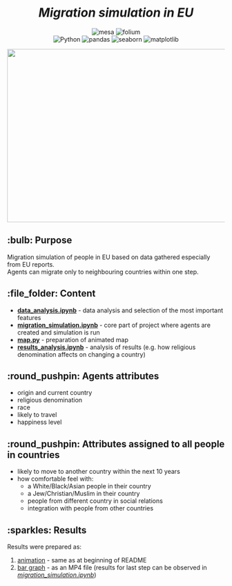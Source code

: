 <h1 align="center"><b><i>Migration simulation in EU</i></b></h1>
<p align=center>
    <a><img alt="mesa" src="https://img.shields.io/badge/agent based modeling framework-mesa-blue.svg"></a>
    <a><img alt="folium" src="https://img.shields.io/badge/visualisation-folium-blue.svg"></a><br>
    <a><img alt="Python" src="https://img.shields.io/badge/python-3.8-blue.svg"></a>
    <a><img alt="pandas" src="https://img.shields.io/badge/pandas-0.25.3-blue.svg"></a>
    <a><img alt="seaborn" src="https://img.shields.io/badge/seaborn-0.9.0-blue.svg"></a>
    <a><img alt="matplotlib" src="https://img.shields.io/badge/matplotlib-3.1.1-blue.svg"></a>
</p>

<p align=center><img src="results/map/animation.gif" width="600" height="400" /></p>

<h2> :bulb: Purpose </h2>
Migration simulation of people in EU based on data gathered especially from EU reports. <br>
Agents can migrate only to neighbouring countries within one step.

<h2> :file_folder: Content </h2>

- [<b>data_analysis.ipynb</b>](https://github.com/joanna-janos/Migration-simulation-in-EU/blob/master/data_analysis.ipynb) - data analysis and selection of the most important features <br>
- [<b>migration_simulation.ipynb</b>](https://github.com/joanna-janos/Migration-simulation-in-EU/blob/master/migration_simulation.ipynb) - core part of project where agents are created and simulation is run <br>
- [<b>map.py</b>](https://github.com/joanna-janos/Migration-simulation-in-EU/blob/master/map.py) - preparation of animated map <br>
- [<b>results_analysis.ipynb</b>](https://github.com/joanna-janos/Migration-simulation-in-EU/blob/master/results_analysis.ipynb) - analysis of results (e.g. how religious denomination affects on changing a country)


<h2> :round_pushpin: Agents attributes </h2>

- origin and current country
- religious denomination
- race
- likely to travel
- happiness level


<h2> :round_pushpin: Attributes assigned to all people in countries </h2>

- likely to move to another country within the next 10 years
- how comfortable feel with:
    - a White/Black/Asian people in their country
    - a Jew/Christian/Muslim in their country
    - people from different country in social relations
    - integration with people from other countries

<h2> :sparkles: Results </h2>

Results were prepared as:
1. [animation](https://github.com/joanna-janos/Migration-simulation-in-EU/blob/master/results/map/animation.gif) - same as at beginning of README
2. [bar graph](https://github.com/joanna-janos/Migration-simulation-in-EU/blob/master/results/agents_in_countries_in_each_step.mp4) - as an MP4 file (results for last step can be observed in [<i>migration_simulation.ipynb</i>](https://github.com/joanna-janos/Migration-simulation-in-EU/blob/master/migration_simulation.ipynb))
